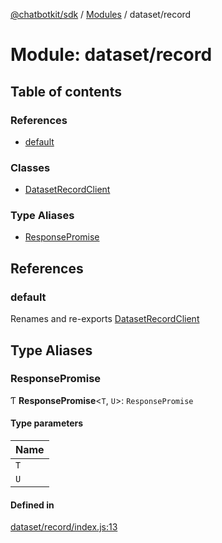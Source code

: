 [@chatbotkit/sdk](../README.md) / [Modules](../modules.md) / dataset/record

# Module: dataset/record

## Table of contents

### References

- [default](dataset_record.md#default)

### Classes

- [DatasetRecordClient](../classes/dataset_record.DatasetRecordClient.md)

### Type Aliases

- [ResponsePromise](dataset_record.md#responsepromise)

## References

### default

Renames and re-exports [DatasetRecordClient](../classes/dataset_record.DatasetRecordClient.md)

## Type Aliases

### ResponsePromise

Ƭ **ResponsePromise**\<`T`, `U`\>: `ResponsePromise`

#### Type parameters

| Name |
| :------ |
| `T` |
| `U` |

#### Defined in

[dataset/record/index.js:13](https://github.com/chatbotkit/node-sdk/blob/d5a6097/packages/sdk/src/dataset/record/index.js#L13)
